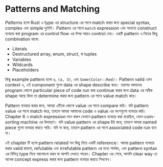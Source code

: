# Patterns and Matching

_Patterns_ হলো Rust এ type এর structure এর সাথে match করার জন্য special syntax, complex এবং simple দুটোই। Pattern এর সাথে `match` expression এবং অন্যান্য construct ব্যবহার করা program এর control flow এর উপর আরও control দেয়। একটি pattern এ নিচের কিছু combination থাকে:

- Literals
- Destructured array, enum, struct, বা tuples
- Variables
- Wildcards
- Placeholders

কিছু example pattern হলো `x`, `(a, 3)`, এবং `Some(Color::Red)`। Pattern valid এমন context এ, এই component গুলো data এর shape describe করে। তারপর আমাদের program কোনো particular piece of code run করা continue করার জন্য data এর সঠিক shape আছে কিনা তা determine করার জন্য pattern এর সাথে value match করে।

Pattern ব্যবহার করার জন্য, আমরা এটিকে কোনো value এর সাথে compare করি। যদি pattern value এর সাথে match করে, তাহলে আমরা আমাদের code এ value এর অংশগুলো ব্যবহার করি। Chapter 6 এ match expression মনে করুন যেখানে pattern ব্যবহার করা হয়েছিল, যেমন coin-sorting machine এর উদাহরণ। যদি value pattern এর shape fit করে, তাহলে আমরা named piece গুলো ব্যবহার করতে পারি। যদি না করে, তাহলে pattern এর সাথে associated code run হবে না।

এই chapter টি হলো pattern related সব কিছু নিয়ে একটি reference। আমরা pattern ব্যবহার করার valid জায়গা, refutable এবং irrefutable pattern এর মধ্যে পার্থক্য, এবং pattern syntax এর বিভিন্ন type নিয়ে আলোচনা করব যা আপনি দেখতে পারেন। Chapter এর শেষে, আপনি clear way তে অনেক concept express করার জন্য pattern ব্যবহার করতে শিখবেন।
